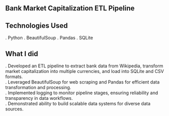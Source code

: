 ## Bank Market Capitalization ETL Pipeline

## Technologies Used
. Python
. BeautifulSoup
. Pandas
. SQLite

## What I did
. Developed an ETL pipeline to extract bank data from Wikipedia, transform market capitalization into multiple currencies, and load into SQLite and CSV formats.  
. Leveraged BeautifulSoup for web scraping and Pandas for efficient data transformation and processing.  
. Implemented logging to monitor pipeline stages, ensuring reliability and transparency in data workflows.  
. Demonstrated ability to build scalable data systems for diverse data sources.  
